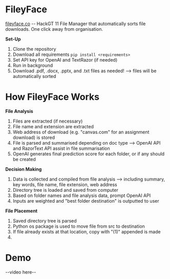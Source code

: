 # FileyFace
[fileyface.co](fileyface.co) -- HackGT 11
File Manager that automatically sorts file downloads. One click away from organisation. 

**Set-Up**
1. Clone the repository
2. Download all requirements ``` pip install <requirements> ```
3. Set API key for OpenAI and TextRazor (if needed)
4. Run in background
5. Download .pdf, .docx, .pptx, and .txt files as needed!
   --> files will be automatically sorted

# How FileyFace Works
**File Analysis**
1. Files are extracted (if necessary)
2. File name and extension are extracted
3. Web address of download (e.g. "canvas.com" for an assignment download) is stored
4. File is parsed and summarised depending on doc type
   --> OpenAI API and RazorText API assist in file summarisation
5. OpenAI generates final prediction score for each folder, or if any should be created

**Decision Making**
1. Data is collected and compiled from file analysis
   --> including summary, key words, file name, file extension, web address
2. Directory tree is loaded and saved from computer
3. Based on folder names and file analysis data, prompt OpenAI API
4. Inputs are weighted and "best folder destination" is outputted to user

**File Placement**
1. Saved directory tree is parsed
2. Python os package is used to move file from src to destination
3. If file already exists at that location, copy with "(1)" appended is made
4. 

# Demo
--video here--
